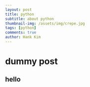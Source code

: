 ```yaml
---
layout: post
title: python
subtitle: about python
thumbnail-img: /assets/img/crepe.jpg
tags: [python]
comments: true
author: Hank Kim
---
```


# dummy post
## hello
